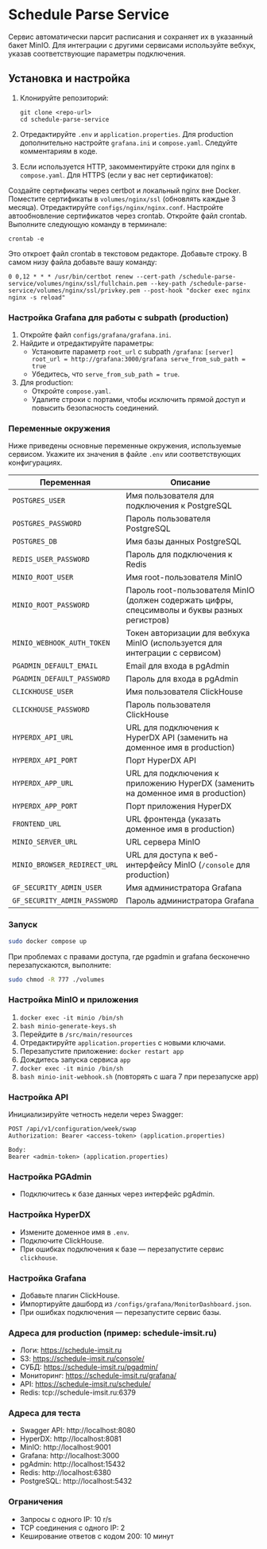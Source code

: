 # Schedule Parse Service

Сервис автоматически парсит расписания и сохраняет их в указанный бакет MinIO. Для интеграции с другими сервисами используйте вебхук, указав соответствующие параметры подключения.

## Установка и настройка

1. Клонируйте репозиторий:
    ```
    git clone <repo-url>
    cd schedule-parse-service
    ```

2. Отредактируйте `.env` и `application.properties`. Для production дополнительно настройте `grafana.ini` и `compose.yaml`. Следуйте комментариям в коде.
3. Если используется HTTP, закомментируйте строки для nginx в `compose.yaml`. Для HTTPS (если у вас нет сертификатов):

Создайте сертификаты через certbot и локальный nginx вне Docker.
Поместите сертификаты в `volumes/nginx/ssl` (обновлять каждые 3 месяца).
Отредактируйте `configs/nginx/nginx.conf`.
Настройте автообновление сертификатов через crontab. Откройте файл crontab. Выполните следующую команду в терминале:

```
crontab -e
```
Это откроет файл crontab в текстовом редакторе. Добавьте строку. В самом низу файла добавьте вашу команду:
```
0 0,12 * * * /usr/bin/certbot renew --cert-path /schedule-parse-service/volumes/nginx/ssl/fullchain.pem --key-path /schedule-parse-service/volumes/nginx/ssl/privkey.pem --post-hook "docker exec nginx nginx -s reload"
```

### Настройка Grafana для работы с subpath (production)

1. Откройте файл `configs/grafana/grafana.ini`.
2. Найдите и отредактируйте параметры:
    - Установите параметр `root_url` с subpath `/grafana`:
          ```
          [server]
            root_url = http://grafana:3000/grafana
            serve_from_sub_path = true
          ```
    - Убедитесь, что `serve_from_sub_path = true`.
3. Для production:
    - Откройте `compose.yaml`.
    - Удалите строки с портами, чтобы исключить прямой доступ и повысить безопасность соединений.

### Переменные окружения

Ниже приведены основные переменные окружения, используемые сервисом. Укажите их значения в файле `.env` или соответствующих конфигурациях.

| Переменная | Описание |
|------------|----------|
| `POSTGRES_USER` | Имя пользователя для подключения к PostgreSQL |
| `POSTGRES_PASSWORD` | Пароль пользователя PostgreSQL |
| `POSTGRES_DB` | Имя базы данных PostgreSQL |
| `REDIS_USER_PASSWORD` | Пароль для подключения к Redis |
| `MINIO_ROOT_USER` | Имя root-пользователя MinIO |
| `MINIO_ROOT_PASSWORD` | Пароль root-пользователя MinIO (должен содержать цифры, спецсимволы и буквы разных регистров) |
| `MINIO_WEBHOOK_AUTH_TOKEN` | Токен авторизации для вебхука MinIO (используется для интеграции с сервисом) |
| `PGADMIN_DEFAULT_EMAIL` | Email для входа в pgAdmin |
| `PGADMIN_DEFAULT_PASSWORD` | Пароль для входа в pgAdmin |
| `CLICKHOUSE_USER` | Имя пользователя ClickHouse |
| `CLICKHOUSE_PASSWORD` | Пароль пользователя ClickHouse |
| `HYPERDX_API_URL` | URL для подключения к HyperDX API (заменить на доменное имя в production) |
| `HYPERDX_API_PORT` | Порт HyperDX API |
| `HYPERDX_APP_URL` | URL для подключения к приложению HyperDX (заменить на доменное имя в production) |
| `HYPERDX_APP_PORT` | Порт приложения HyperDX |
| `FRONTEND_URL` | URL фронтенда (указать доменное имя в production) |
| `MINIO_SERVER_URL` | URL сервера MinIO |
| `MINIO_BROWSER_REDIRECT_URL` | URL для доступа к веб-интерфейсу MinIO (`/console` для production) |
| `GF_SECURITY_ADMIN_USER` | Имя администратора Grafana |
| `GF_SECURITY_ADMIN_PASSWORD` | Пароль администратора Grafana |

### Запуск

```bash
sudo docker compose up
```
При проблемах с правами доступа, где pgadmin и grafana бесконечно перезапускаются, выполните:
```bash
sudo chmod -R 777 ./volumes
```

### Настройка MinIO и приложения

1. `docker exec -it minio /bin/sh`
2. `bash minio-generate-keys.sh`
3. Перейдите в `/src/main/resources`
4. Отредактируйте `application.properties` с новыми ключами.
5. Перезапустите приложение: `docker restart app`
6. Дождитесь запуска сервиса `app`
7. `docker exec -it minio /bin/sh`
8. `bash minio-init-webhook.sh` (повторять с шага 7 при перезапуске app)

### Настройка API

Инициализируйте четность недели через Swagger:
```
POST /api/v1/configuration/week/swap
Authorization: Bearer <access-token> (application.properties)

Body:
Bearer <admin-token> (application.properties)
```

### Настройка PGAdmin

- Подключитесь к базе данных через интерфейс pgAdmin.

### Настройка HyperDX

- Измените доменное имя в `.env`.
- Подключите ClickHouse.
- При ошибках подключения к базе — перезапустите сервис `clickhouse`.

### Настройка Grafana

- Добавьте плагин ClickHouse.
- Импортируйте дашборд из `/configs/grafana/MonitorDashboard.json`.
- При ошибках подключения — перезапустите сервис базы.

### Адреса для production (пример: schedule-imsit.ru)

- Логи: https://schedule-imsit.ru
- S3: https://schedule-imsit.ru/console/
- СУБД: https://schedule-imsit.ru/pgadmin/
- Мониторинг: https://schedule-imsit.ru/grafana/
- API: https://schedule-imsit.ru/schedule/
- Redis: tcp://schedule-imsit.ru:6379

### Адреса для теста

- Swagger API: http://localhost:8080
- HyperDX: http://localhost:8081
- MinIO: http://localhost:9001
- Grafana: http://localhost:3000
- pgAdmin: http://localhost:15432
- Redis: http://localhost:6380
- PostgreSQL: http://localhost:5432

### Ограничения

- Запросы с одного IP: 10 r/s
- TCP соединения с одного IP: 2
- Кеширование ответов с кодом 200: 10 минут




